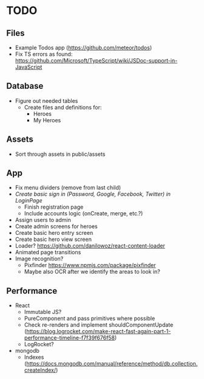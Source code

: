 # TODO

## Files

* Example Todos app (<https://github.com/meteor/todos>)
* Fix TS errors as found: <https://github.com/Microsoft/TypeScript/wiki/JSDoc-support-in-JavaScript>

## Database

* Figure out needed tables
  * Create files and definitions for:
    * Heroes
    * My Heroes

## Assets

* Sort through assets in public/assets

## App

* Fix menu dividers (remove from last child)
* _Create basic sign in (Password, Google, Facebook, Twitter) in LoginPage_
  * Finish registration page
  * Include accounts logic (onCreate, merge, etc.?)
* Assign users to admin
* Create admin screens for heroes
* Create basic hero entry screen
* Create basic hero view screen
* Loader? <https://github.com/danilowoz/react-content-loader>
* Animated page transitions
* Image recognition?
  * Pixfinder <https://www.npmjs.com/package/pixfinder>
  * Maybe also OCR after we identify the areas to look in?

## Performance

* React
  * Immutable JS?
  * PureComponent and pass primitives where possible
  * Check re-renders and implement shouldComponentUpdate (<https://blog.logrocket.com/make-react-fast-again-part-1-performance-timeline-f7f39f676f58>)
  * LogRocket?
* mongodb
  * Indexes (<https://docs.mongodb.com/manual/reference/method/db.collection.createIndex/>)
